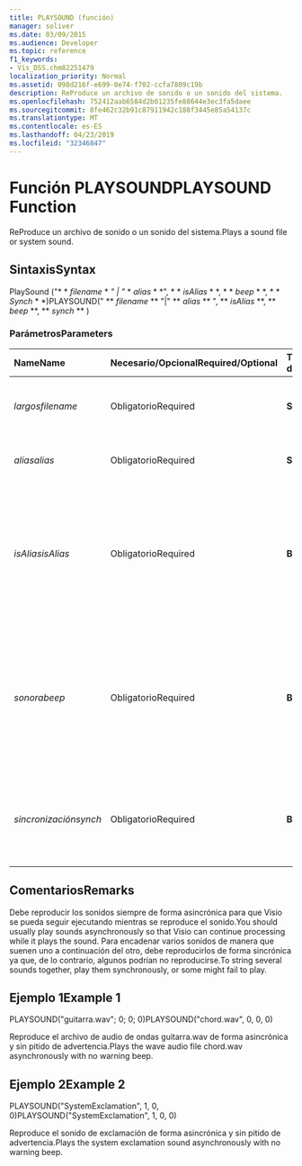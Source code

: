 ```yaml
---
title: PLAYSOUND (función)
manager: soliver
ms.date: 03/09/2015
ms.audience: Developer
ms.topic: reference
f1_keywords:
- Vis_DSS.chm82251479
localization_priority: Normal
ms.assetid: 098d216f-e699-0e74-f702-ccfa7809c19b
description: ReProduce un archivo de sonido o un sonido del sistema.
ms.openlocfilehash: 752412aab6584d2b01235fe88644e3ec3fa5daee
ms.sourcegitcommit: 8fe462c32b91c87911942c188f3445e85a54137c
ms.translationtype: MT
ms.contentlocale: es-ES
ms.lasthandoff: 04/23/2019
ms.locfileid: "32346847"
---
```

# <a name="playsound-function"></a><span data-ttu-id="0ff17-103">Función PLAYSOUND</span><span class="sxs-lookup"><span data-stu-id="0ff17-103">PLAYSOUND Function</span></span>

<span data-ttu-id="0ff17-104">ReProduce un archivo de sonido o un sonido del sistema.</span><span class="sxs-lookup"><span data-stu-id="0ff17-104">Plays a sound file or system sound.</span></span> 
  
## <a name="syntax"></a><span data-ttu-id="0ff17-105">Sintaxis</span><span class="sxs-lookup"><span data-stu-id="0ff17-105">Syntax</span></span>

<span data-ttu-id="0ff17-106">PlaySound ("\* \* *filename* \* *" | "* \* *alias* \* \*", \* \* *isAlias* \* \*, \* \* *beep* \* \*, \* \* *Synch* \* \*)</span><span class="sxs-lookup"><span data-stu-id="0ff17-106">PLAYSOUND(" \*\* *filename* \*\* "|" \*\* *alias* \*\* ", \*\* *isAlias* \*\*, \*\* *beep* \*\*, \*\* *synch* \*\* )</span></span> 
  
### <a name="parameters"></a><span data-ttu-id="0ff17-107">Parámetros</span><span class="sxs-lookup"><span data-stu-id="0ff17-107">Parameters</span></span>

|<span data-ttu-id="0ff17-108">**Name**</span><span class="sxs-lookup"><span data-stu-id="0ff17-108">**Name**</span></span>|<span data-ttu-id="0ff17-109">**Necesario/Opcional**</span><span class="sxs-lookup"><span data-stu-id="0ff17-109">**Required/Optional**</span></span>|<span data-ttu-id="0ff17-110">**Tipo de datos**</span><span class="sxs-lookup"><span data-stu-id="0ff17-110">**Data Type**</span></span>|<span data-ttu-id="0ff17-111">**Descripción**</span><span class="sxs-lookup"><span data-stu-id="0ff17-111">**Description**</span></span>|
|:-----|:-----|:-----|:-----|
| <span data-ttu-id="0ff17-112">_largos_</span><span class="sxs-lookup"><span data-stu-id="0ff17-112">_filename_</span></span> <br/> |<span data-ttu-id="0ff17-113">Obligatorio</span><span class="sxs-lookup"><span data-stu-id="0ff17-113">Required</span></span>  <br/> |<span data-ttu-id="0ff17-114">**String**</span><span class="sxs-lookup"><span data-stu-id="0ff17-114">**String**</span></span> <br/> |<span data-ttu-id="0ff17-115">El nombre del archivo de sonido que desea reproducir.</span><span class="sxs-lookup"><span data-stu-id="0ff17-115">The name of the sound file you want to play.</span></span>  <br/> |
| <span data-ttu-id="0ff17-116">_alias_</span><span class="sxs-lookup"><span data-stu-id="0ff17-116">_alias_</span></span> <br/> |<span data-ttu-id="0ff17-117">Obligatorio</span><span class="sxs-lookup"><span data-stu-id="0ff17-117">Required</span></span>  <br/> |<span data-ttu-id="0ff17-118">**String**</span><span class="sxs-lookup"><span data-stu-id="0ff17-118">**String**</span></span> <br/> | <span data-ttu-id="0ff17-119">Un sonido del sistema representado por un alias.</span><span class="sxs-lookup"><span data-stu-id="0ff17-119">A system sound represented by an alias.</span></span>  <br/> |
| <span data-ttu-id="0ff17-120">_isAlias_</span><span class="sxs-lookup"><span data-stu-id="0ff17-120">_isAlias_</span></span> <br/> |<span data-ttu-id="0ff17-121">Obligatorio</span><span class="sxs-lookup"><span data-stu-id="0ff17-121">Required</span></span>  <br/> |<span data-ttu-id="0ff17-122">**Boolean**</span><span class="sxs-lookup"><span data-stu-id="0ff17-122">**Boolean**</span></span> <br/> | <span data-ttu-id="0ff17-123">Especifica si la expresión precedente se trata de un alias o de un nombre de archivo; un valor distinto de cero indica que se trata de un alias.</span><span class="sxs-lookup"><span data-stu-id="0ff17-123">Specifies whether the preceding expression is an alias or file name; use a non-zero value to specify an alias.</span></span>  <br/> |
| <span data-ttu-id="0ff17-124">_sonora_</span><span class="sxs-lookup"><span data-stu-id="0ff17-124">_beep_</span></span> <br/> |<span data-ttu-id="0ff17-125">Obligatorio</span><span class="sxs-lookup"><span data-stu-id="0ff17-125">Required</span></span>  <br/> |<span data-ttu-id="0ff17-126">**Boolean**</span><span class="sxs-lookup"><span data-stu-id="0ff17-126">**Boolean**</span></span> <br/> |<span data-ttu-id="0ff17-127">Especifica que Microsoft Visio debe emitir un pitido cuando no se pueda reproducir el sonido seleccionado, para que se oiga el pitido este valor debe ser distinto de cero.</span><span class="sxs-lookup"><span data-stu-id="0ff17-127">Specifies whether Microsoft Visio beeps when sound can't be played; use a non-zero number to beep.</span></span>  <br/> |
| <span data-ttu-id="0ff17-128">_sincronización_</span><span class="sxs-lookup"><span data-stu-id="0ff17-128">_synch_</span></span> <br/> |<span data-ttu-id="0ff17-129">Obligatorio</span><span class="sxs-lookup"><span data-stu-id="0ff17-129">Required</span></span>  <br/> |<span data-ttu-id="0ff17-130">**Boolean**</span><span class="sxs-lookup"><span data-stu-id="0ff17-130">**Boolean**</span></span> <br/> |<span data-ttu-id="0ff17-131">Determina si los sonidos se deben reproducir de forma asincrónica (0) o sincrónica (1).</span><span class="sxs-lookup"><span data-stu-id="0ff17-131">Determines whether sounds are played asynchronously (0) or synchronously (1).</span></span>  <br/> |
   
## <a name="remarks"></a><span data-ttu-id="0ff17-132">Comentarios</span><span class="sxs-lookup"><span data-stu-id="0ff17-132">Remarks</span></span>

<span data-ttu-id="0ff17-133">Debe reproducir los sonidos siempre de forma asincrónica para que Visio se pueda seguir ejecutando mientras se reproduce el sonido.</span><span class="sxs-lookup"><span data-stu-id="0ff17-133">You should usually play sounds asynchronously so that Visio can continue processing while it plays the sound.</span></span> <span data-ttu-id="0ff17-134">Para encadenar varios sonidos de manera que suenen uno a continuación del otro, debe reproducirlos de forma sincrónica ya que, de lo contrario, algunos podrían no reproducirse.</span><span class="sxs-lookup"><span data-stu-id="0ff17-134">To string several sounds together, play them synchronously, or some might fail to play.</span></span> 
  
## <a name="example-1"></a><span data-ttu-id="0ff17-135">Ejemplo 1</span><span class="sxs-lookup"><span data-stu-id="0ff17-135">Example 1</span></span>

<span data-ttu-id="0ff17-136">PLAYSOUND("guitarra.wav"; 0; 0; 0)</span><span class="sxs-lookup"><span data-stu-id="0ff17-136">PLAYSOUND("chord.wav", 0, 0, 0)</span></span>
  
<span data-ttu-id="0ff17-137">Reproduce el archivo de audio de ondas guitarra.wav de forma asincrónica y sin pitido de advertencia.</span><span class="sxs-lookup"><span data-stu-id="0ff17-137">Plays the wave audio file chord.wav asynchronously with no warning beep.</span></span>
  
## <a name="example-2"></a><span data-ttu-id="0ff17-138">Ejemplo 2</span><span class="sxs-lookup"><span data-stu-id="0ff17-138">Example 2</span></span>

<span data-ttu-id="0ff17-139">PLAYSOUND("SystemExclamation", 1, 0, 0)</span><span class="sxs-lookup"><span data-stu-id="0ff17-139">PLAYSOUND("SystemExclamation", 1, 0, 0)</span></span>
  
<span data-ttu-id="0ff17-140">Reproduce el sonido de exclamación de forma asincrónica y sin pitido de advertencia.</span><span class="sxs-lookup"><span data-stu-id="0ff17-140">Plays the system exclamation sound asynchronously with no warning beep.</span></span>
  

